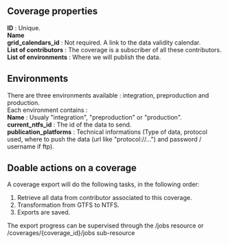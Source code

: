 ## Coverage properties
**ID** : Unique.  
**Name**  
**grid_calendars_id** : Not required. A link to the data validity calendar.  
**List of contributors** : The coverage is a subscriber of all these contributors.  
**List of environments** : Where we will publish the data.    

## Environments
There are three environments available : integration, preproduction and production.  
Each environment contains :  
**Name** : Usualy "integration", "preproduction" or "production".  
**current_ntfs_id** : The id of the data to send.  
**publication_platforms** : Technical informations (Type of data, protocol used, where to push the data (url like "protocol://...") and password / username if ftp).  


## Doable actions on a coverage
A coverage export will do the following tasks, in the following order:
1. Retrieve all data from contributor associated to this coverage.
2. Transformation from GTFS to NTFS.
3. Exports are saved.

The export progress can be supervised through the /jobs resource or /coverages/{coverage_id}/jobs sub-resource
